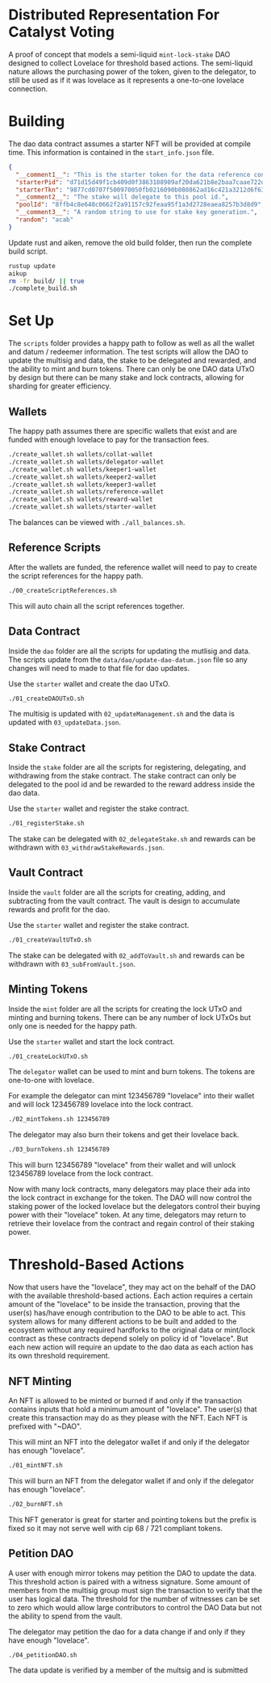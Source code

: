 # Distributed Representation For Catalyst Voting

A proof of concept that models a semi-liquid `mint-lock-stake` DAO designed to collect Lovelace for threshold based actions. The semi-liquid nature allows the purchasing power of the token, given to the delegator, to still be used as if it was lovelace as it represents a one-to-one lovelace connection.

# Building

The dao data contract assumes a starter NFT will be provided at compile time. This information is contained in the `start_info.json` file.

```json
{
  "__comment1__": "This is the starter token for the data reference contract.",
  "starterPid": "d71d15d49f1cb409d0f3863188909af20da621b8e2baa7caae722d0e",
  "starterTkn": "9877cd0707f500970050fb0216090b080862ad16c421a3212d6f6350602beda6",
  "__comment2__": "The stake will delegate to this pool id.",
  "poolId": "8ffb4c8e648c0662f2a91157c92feaa95f1a3d2728eaea8257b3d8d9",
  "__comment3__": "A random string to use for stake key generation.",
  "random": "acab"
}
```

Update rust and aiken, remove the old build folder, then run the complete build script.

```bash
rustup update
aikup
rm -fr build/ || true
./complete_build.sh
```

# Set Up

The `scripts` folder provides a happy path to follow as well as all the wallet and datum / redeemer information. The test scripts will allow the DAO to update the multisig and data, the stake to be delegated and rewarded, and the ability to mint and burn tokens. There can only be one DAO data UTxO by design but there can be many stake and lock contracts, allowing for sharding for greater efficiency.

## Wallets

The happy path assumes there are specific wallets that exist and are funded with enough lovelace to pay for the transaction fees.

```bash
./create_wallet.sh wallets/collat-wallet
./create_wallet.sh wallets/delegator-wallet
./create_wallet.sh wallets/keeper1-wallet
./create_wallet.sh wallets/keeper2-wallet
./create_wallet.sh wallets/keeper3-wallet
./create_wallet.sh wallets/reference-wallet
./create_wallet.sh wallets/reward-wallet
./create_wallet.sh wallets/starter-wallet
```

The balances can be viewed with `./all_balances.sh`.

## Reference Scripts

After the wallets are funded, the reference wallet will need to pay to create the script references for the happy path.

```bash
./00_createScriptReferences.sh
```

This will auto chain all the script references together.


## Data Contract

Inside the `dao` folder are all the scripts for updating the mutlisig and data. The scripts update from the `data/dao/update-dao-datum.json` file so any changes will need to made to that file for dao updates.

Use the `starter` wallet and create the dao UTxO.

```bash
./01_createDAOUTxO.sh
```

The multisig is updated with `02_updateManagement.sh` and the data is updated with `03_updateData.json`.

## Stake Contract

Inside the `stake` folder are all the scripts for registering, delegating, and withdrawing from the stake contract. The stake contract can only be delegated to the pool id and be rewarded to the reward address inside the dao data.

Use the `starter` wallet and register the stake contract.

```bash
./01_registerStake.sh
```

The stake can be delegated with `02_delegateStake.sh` and rewards can be withdrawn with `03_withdrawStakeRewards.json`.

## Vault Contract

Inside the `vault` folder are all the scripts for creating, adding, and subtracting from the vault contract. The vault is design to accumulate rewards and profit for the dao.

Use the `starter` wallet and register the stake contract.

```bash
./01_createVaultUTxO.sh
```

The stake can be delegated with `02_addToVault.sh` and rewards can be withdrawn with `03_subFromVault.json`.

## Minting Tokens

Inside the `mint` folder are all the scripts for creating the lock UTxO and minting and burning tokens. There can be any number of lock UTxOs but only one is needed for the happy path.

Use the `starter` wallet and start the lock contract.

```bash
./01_createLockUTxO.sh
```

The `delegator` wallet can be used to mint and burn tokens. The tokens are one-to-one with lovelace.

For example the delegator can mint 123456789 "lovelace" into their wallet and will lock 123456789 lovelace into the lock contract.

```bash
./02_mintTokens.sh 123456789
```

The delegator may also burn their tokens and get their lovelace back.

```bash
./03_burnTokens.sh 123456789
```

This will burn 123456789 "lovelace" from their wallet and will unlock 123456789 lovelace from the lock contract.

Now with many lock contracts, many delegators may place their ada into the lock contract in exchange for the token. The DAO will now control the staking power of the locked lovelace but the delegators control their buying power with their "lovelace" token. At any time, delegators may return to retrieve their lovelace from the contract and regain control of their staking power.

# Threshold-Based Actions

Now that users have the "lovelace", they may act on the behalf of the DAO with the available threshold-based actions. Each action requires a certain amount of the "lovelace" to be inside the transaction, proving that the user(s) has/have enough contribution to the DAO to be able to act. This system allows for many different actions to be built and added to the ecosystem without any required hardforks to the original data or mint/lock contract as these contracts depend solely on policy id of "lovelace". But each new action will require an update to the dao data as each action has its own threshold requirement.

## NFT Minting

An NFT is allowed to be minted or burned if and only if the transaction contains inputs that hold a minimum amount of "lovelace". The user(s) that create this transaction may do as they please with the NFT. Each NFT is prefixed with "~DAO".

This will mint an NFT into the delegator wallet if and only if the delegator has enough "lovelace".

```bash
./01_mintNFT.sh
```

This will burn an NFT from the delegator wallet if and only if the delegator has enough "lovelace".

```bash
./02_burnNFT.sh
```

This NFT generator is great for starter and pointing tokens but the prefix is fixed so it may not serve well with cip 68 / 721 compliant tokens.

## Petition DAO

A user with enough mirror tokens may petition the DAO to update the data. This threshold action is paired with a witness signature. Some amount of members from the multisig group must sign the transaction to verify that the user has logical data. The threshold for the number of witnesses can be set to zero which would allow large contributors to control the DAO Data but not the ability to spend from the vault.

The delegator may petition the dao for a data change if and only if they have enough "lovelace".

```bash
./04_petitionDAO.sh
```

The data update is verified by a member of the multsig and is submitted